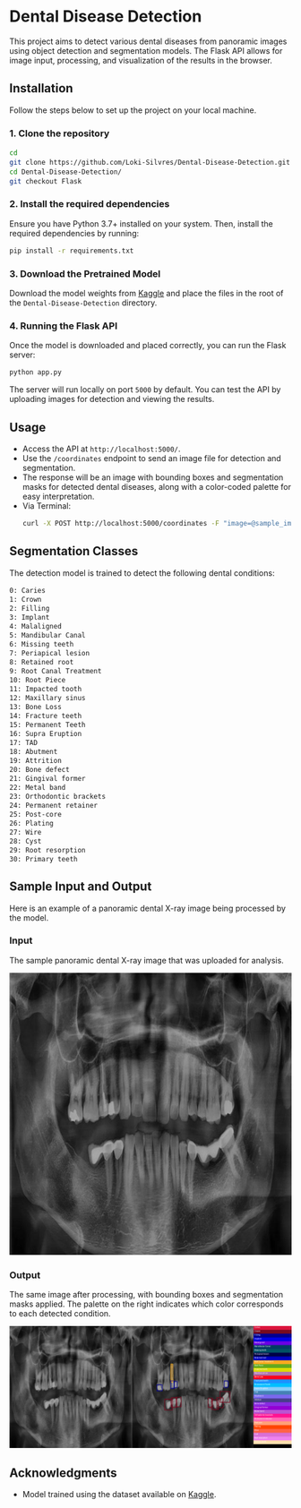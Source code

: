 # Dental Disease Detection

This project aims to detect various dental diseases from panoramic images using object detection and segmentation models. The Flask API allows for image input, processing, and visualization of the results in the browser.

## Installation

Follow the steps below to set up the project on your local machine.

### 1. Clone the repository

```bash
cd
git clone https://github.com/Loki-Silvres/Dental-Disease-Detection.git
cd Dental-Disease-Detection/
git checkout Flask
```

### 2. Install the required dependencies

Ensure you have Python 3.7+ installed on your system. Then, install the required dependencies by running:

```bash
pip install -r requirements.txt
```

### 3. Download the Pretrained Model

Download the model weights from [Kaggle](https://www.kaggle.com/datasets/lokisilvres/dental-disease-panoramic-detection-dataset) and place the files in the root of the `Dental-Disease-Detection` directory.

### 4. Running the Flask API

Once the model is downloaded and placed correctly, you can run the Flask server:

```bash
python app.py
```

The server will run locally on port `5000` by default. You can test the API by uploading images for detection and viewing the results.

## Usage

- Access the API at `http://localhost:5000/`.
- Use the `/coordinates` endpoint to send an image file for detection and segmentation.
- The response will be an image with bounding boxes and segmentation masks for detected dental diseases, along with a color-coded palette for easy interpretation.
- Via Terminal:
  ```bash
  curl -X POST http://localhost:5000/coordinates -F "image=@sample_img.jpg" --output output.jpg
  ```

## Segmentation Classes

The detection model is trained to detect the following dental conditions:

```
0: Caries
1: Crown
2: Filling
3: Implant
4: Malaligned
5: Mandibular Canal
6: Missing teeth
7: Periapical lesion
8: Retained root
9: Root Canal Treatment
10: Root Piece
11: Impacted tooth
12: Maxillary sinus
13: Bone Loss
14: Fracture teeth
15: Permanent Teeth
16: Supra Eruption
17: TAD
18: Abutment
19: Attrition
20: Bone defect
21: Gingival former
22: Metal band
23: Orthodontic brackets
24: Permanent retainer
25: Post-core
26: Plating
27: Wire
28: Cyst
29: Root resorption
30: Primary teeth
```

## Sample Input and Output

Here is an example of a panoramic dental X-ray image being processed by the model.

### Input

The sample panoramic dental X-ray image that was uploaded for analysis.

![Sample Input](https://github.com/Loki-Silvres/Dental-Disease-Detection/blob/Flask/sample_img.jpg)

### Output

The same image after processing, with bounding boxes and segmentation masks applied. The palette on the right indicates which color corresponds to each detected condition.

![Sample Output](https://github.com/Loki-Silvres/Dental-Disease-Detection/blob/Flask/output.jpg)

## Acknowledgments

- Model trained using the dataset available on [Kaggle](https://www.kaggle.com/datasets/lokisilvres/dental-disease-panoramic-detection-dataset).


